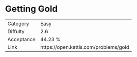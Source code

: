 # Getting Gold

<table>
    <tr>
        <td>Category</td>
        <td>Easy</td>
    </tr>
    <tr>
        <td>Diffulty</td>
        <td>2.6</td>
    </tr>
    <tr>
        <td>Acceptance</td>
        <td>44.23 %</td>
    </tr>
    <tr>
        <td>Link</td>
        <td>https://open.kattis.com/problems/gold</td>
    </tr>
</table>